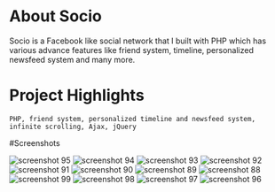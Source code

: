 # About Socio
Socio is a Facebook like social network that I built with PHP which has various advance features like friend system, timeline, personalized newsfeed system and many more.
#	Project Highlights
	PHP, friend system, personalized timeline and newsfeed system, infinite scrolling, Ajax, jQuery
#Screenshots

![screenshot 95](https://user-images.githubusercontent.com/21140766/42492205-e80e80a6-8437-11e8-9d33-40b1e26e9efb.png)
![screenshot 94](https://user-images.githubusercontent.com/21140766/42492206-e866d346-8437-11e8-9d7a-8e7df009da94.png)
![screenshot 93](https://user-images.githubusercontent.com/21140766/42492207-e8beffda-8437-11e8-97af-3c33042af9d7.png)
![screenshot 92](https://user-images.githubusercontent.com/21140766/42492208-e912ccbe-8437-11e8-891e-ab6996ae3f49.png)
![screenshot 91](https://user-images.githubusercontent.com/21140766/42492210-e97d052a-8437-11e8-8474-f667132524f8.png)
![screenshot 90](https://user-images.githubusercontent.com/21140766/42492211-eadb771c-8437-11e8-94ad-6fb5751c9a60.png)
![screenshot 89](https://user-images.githubusercontent.com/21140766/42492214-eb3d2e9e-8437-11e8-8649-6763c0874c81.png)
![screenshot 88](https://user-images.githubusercontent.com/21140766/42492215-eb9bd034-8437-11e8-9a12-4722109c53be.png)
![screenshot 99](https://user-images.githubusercontent.com/21140766/42492216-ebfa6496-8437-11e8-88d6-378ca37547e7.png)
![screenshot 98](https://user-images.githubusercontent.com/21140766/42492217-ec515418-8437-11e8-9bfa-c3e99da6ea8b.png)
![screenshot 97](https://user-images.githubusercontent.com/21140766/42492218-ecc72ea4-8437-11e8-828d-2116b9752806.png)
![screenshot 96](https://user-images.githubusercontent.com/21140766/42492219-ed2fd06c-8437-11e8-9a6f-2dd3fa36e9ca.png)
